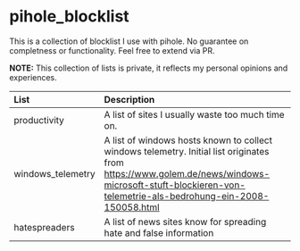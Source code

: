 # pihole_blocklist

This is a collection of blocklist I use with pihole.
No guarantee on completness or functionality.
Feel free to extend via PR.

**NOTE:** This collection of lists is private, it reflects my personal opinions and experiences.

| List | Description |
|:-----|:------------|
|productivity|A list of sites I usually waste too much time on.|
|windows_telemetry| A list of windows hosts known to collect windows telemetry. Initial list originates from https://www.golem.de/news/windows-microsoft-stuft-blockieren-von-telemetrie-als-bedrohung-ein-2008-150058.html|
|hatespreaders| A list of news sites know for spreading hate and false information |
